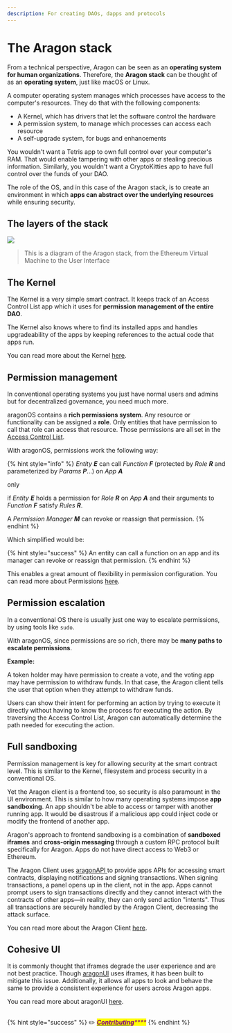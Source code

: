 ```yaml
---
description: For creating DAOs, dapps and protocols
---
```


# The Aragon stack

From a technical perspective, Aragon can be seen as an **operating system for human organizations**. Therefore, the **Aragon stack** can be thought of as an **operating system**, just like macOS or Linux.

A computer operating system manages which processes have access to the computer's resources. They do that with the following components:

* A Kernel, which has drivers that let the software control the hardware
* A permission system, to manage which processes can access each resource
* A self-upgrade system, for bugs and enhancements

You wouldn't want a Tetris app to own full control over your computer's RAM. That would enable tampering with other apps or stealing precious information. Similarly, you wouldn't want a CryptoKitties app to have full control over the funds of your DAO.

The role of the OS, and in this case of the Aragon stack, is to create an environment in which **apps can abstract over the underlying resources** while ensuring security.

The layers of the stack\
 <a href="#the-layers-of-the-stack" id="the-layers-of-the-stack"></a>
---------------------------------------------------------------------

![](https://hack.aragon.org/docs/assets/architecture.svg)

> This is a diagram of the Aragon stack, from the Ethereum Virtual Machine to the User Interface

## The Kernel <a href="#the-kernel" id="the-kernel"></a>

The Kernel is a very simple smart contract. It keeps track of an Access Control List app which it uses for **permission management of the entire DAO**.

The Kernel also knows where to find its installed apps and handles upgradeability of the apps by keeping references to the actual code that apps run.

You can read more about the Kernel [here](../aragonos/reference-documentation.md).&#x20;

## Permission management <a href="#permission-management" id="permission-management"></a>

In conventional operating systems you just have normal users and admins but for decentralized governance, you need much more.

aragonOS contains a **rich permissions system**. Any resource or functionality can be assigned a **role**. Only entities that have permission to call that role can access that resource. Those permissions are all set in the [Access Control List](permissions.md).

With aragonOS, permissions work the following way:

{% hint style="info" %}
_Entity **E**_ can call _Function **F**_ (protected by _Role **R**_ and parameterized by _Params **P**_...) on _App **A**_&#x20;

&#x20;                                                                     only&#x20;

if _Entity **E**_ holds a permission for _Role **R**_ on _App **A**_ and their arguments to _Function **F**_ satisfy _Rules **R**_.&#x20;



A _Permission Manager **M**_ can revoke or reassign that permission.
{% endhint %}

Which simplified would be:

{% hint style="success" %}
An entity can call a function on an app and its manager can revoke or reassign that permission.
{% endhint %}

This enables a great amount of flexibility in permission configuration. You can read more about Permissions [here](permissions.md).

## Permission escalation <a href="#permission-escalation" id="permission-escalation"></a>

In a conventional OS there is usually just one way to escalate permissions, by using tools like `sudo`.

With aragonOS, since permissions are so rich, there may be **many paths to escalate permissions**.

**Example:**

A token holder may have permission to create a vote, and the voting app may have permission to withdraw funds. In that case, the Aragon client tells the user that option when they attempt to withdraw funds.&#x20;

Users can show their intent for performing an action by trying to execute it directly without having to know the process for executing the action. By traversing the Access Control List, Aragon can automatically determine the path needed for executing the action.

## Full sandboxing <a href="#full-sandboxing" id="full-sandboxing"></a>

Permission management is key for allowing security at the smart contract level. This is similar to the Kernel, filesystem and process security in a conventional OS.

Yet the Aragon client is a frontend too, so security is also paramount in the UI environment. This is similar to how many operating systems impose **app sandboxing**. An app shouldn't be able to access or tamper with another running app. It would be disastrous if a malicious app could inject code or modify the frontend of another app.

Aragon's approach to frontend sandboxing is a combination of **sandboxed iframes** and **cross-origin messaging** through a custom RPC protocol built specifically for Aragon. Apps do not have direct access to Web3 or Ethereum.

The Aragon Client uses [aragonAPI ](../aragonapi/)to provide apps APIs for accessing smart contracts, displaying notifications and signing transactions. When signing transactions, a panel opens up in the client, not in the app. Apps cannot prompt users to sign transactions directly and they cannot interact with the contracts of other apps—in reality, they can only send action "intents". Thus all transactions are securely handled by the Aragon Client, decreasing the attack surface.

You can read more about the Aragon Client [here](the-aragon-client/).

## Cohesive UI <a href="#cohesive-ui" id="cohesive-ui"></a>

It is commonly thought that iframes degrade the user experience and are not best practice. Though [aragonUI](https://hack.aragon.org/docs/aragonui-intro.html) uses iframes, it has been built to mitigate this issue. Additionally, it allows all apps to look and behave the same to provide a consistent experience for users across Aragon apps.

You can read more about aragonUI [here](../aragonui/).

## &#x20;<a href="#contributing" id="contributing"></a>

{% hint style="success" %}
✏️ [_<mark style="color:purple;">**Contributing**</mark>_](https://github.com/aragon/hack/edit/master/docs/getting-started.md)_<mark style="color:purple;">****</mark>_
{% endhint %}
